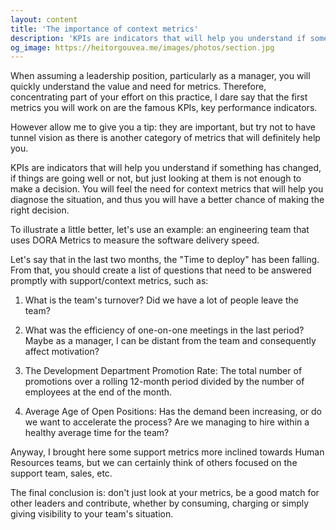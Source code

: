 ```yaml
---
layout: content
title: 'The importance of context metrics'
description: 'KPIs are indicators that will help you understand if something has changed, if things are going well or not, but just looking at them is not enough to make a decision.'
og_image: https://heitorgouvea.me/images/photos/section.jpg
---
```


When assuming a leadership position, particularly as a manager, you will quickly understand the value and need for metrics. Therefore, concentrating part of your effort on this practice, I dare say that the first metrics you will work on are the famous KPIs, key performance indicators.

However allow me to give you a tip: they are important, but try not to have tunnel vision as there is another category of metrics that will definitely help you.

KPIs are indicators that will help you understand if something has changed, if things are going well or not, but just looking at them is not enough to make a decision. You will feel the need for context metrics that will help you diagnose the situation, and thus you will have a better chance of making the right decision.

To illustrate a little better, let's use an example: an engineering team that uses DORA Metrics to measure the software delivery speed.

Let's say that in the last two months, the "Time to deploy" has been falling. From that, you should create a list of questions that need to be answered promptly with support/context metrics, such as:

1. What is the team's turnover? Did we have a lot of people leave the team?

2. What was the efficiency of one-on-one meetings in the last period? Maybe as a manager, I can be distant from the team and consequently affect motivation?

3. The Development Department Promotion Rate: The total number of promotions over a rolling 12-month period divided by the number of employees at the end of the month.

4. Average Age of Open Positions: Has the demand been increasing, or do we want to accelerate the process? Are we managing to hire within a healthy average time for the team?

Anyway, I brought here some support metrics more inclined towards Human Resources teams, but we can certainly think of others focused on the support team, sales, etc.

The final conclusion is: don't just look at your metrics, be a good match for other leaders and contribute, whether by consuming, charging or simply giving visibility to your team's situation.